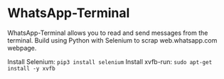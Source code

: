 # WhatsApp-Terminal
WhatsApp-Terminal allows you to read and send messages from the terminal. 
Build using Python with Selenium to scrap web.whatsapp.com webpage.

Install Selenium:
```pip3 install selenium```
Install xvfb-run:
```sudo apt-get install -y xvfb```
